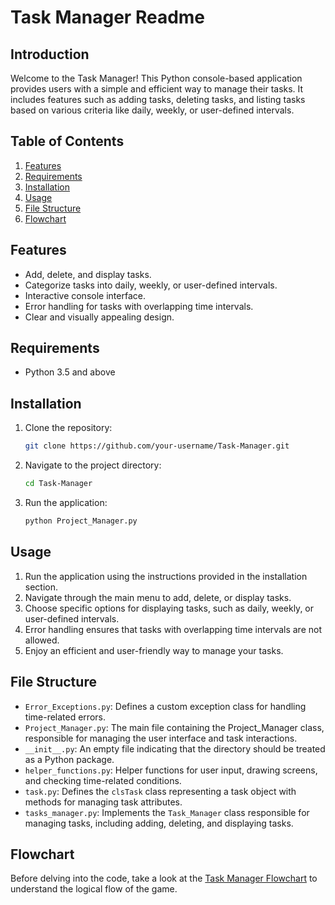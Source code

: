 # Task Manager Readme

## Introduction

Welcome to the Task Manager! This Python console-based application provides users with a simple and efficient way to manage their tasks. It includes features such as adding tasks, deleting tasks, and listing tasks based on various criteria like daily, weekly, or user-defined intervals.

## Table of Contents

1. [Features](#features)
2. [Requirements](#requirements)
3. [Installation](#installation)
4. [Usage](#usage)
5. [File Structure](#file-structure)
6. [Flowchart](#flowchart)

## Features

- Add, delete, and display tasks.
- Categorize tasks into daily, weekly, or user-defined intervals.
- Interactive console interface.
- Error handling for tasks with overlapping time intervals.
- Clear and visually appealing design.

## Requirements

- Python 3.5 and above

## Installation

1. Clone the repository:

    ```bash
    git clone https://github.com/your-username/Task-Manager.git
    ```

2. Navigate to the project directory:

    ```bash
    cd Task-Manager
    ```

3. Run the application:

    ```bash
    python Project_Manager.py
    ```

## Usage

1. Run the application using the instructions provided in the installation section.
2. Navigate through the main menu to add, delete, or display tasks.
3. Choose specific options for displaying tasks, such as daily, weekly, or user-defined intervals.
4. Error handling ensures that tasks with overlapping time intervals are not allowed.
5. Enjoy an efficient and user-friendly way to manage your tasks.

## File Structure

- `Error_Exceptions.py`: Defines a custom exception class for handling time-related errors.
- `Project_Manager.py`: The main file containing the Project_Manager class, responsible for managing the user interface and task interactions.
- `__init__.py`: An empty file indicating that the directory should be treated as a Python package.
- `helper_functions.py`: Helper functions for user input, drawing screens, and checking time-related conditions.
- `task.py`: Defines the `clsTask` class representing a task object with methods for managing task attributes.
- `tasks_manager.py`: Implements the `Task_Manager` class responsible for managing tasks, including adding, deleting, and displaying tasks.

## Flowchart

Before delving into the code, take a look at the [Task Manager Flowchart](Planner_Project.png) to understand the logical flow of the game.
